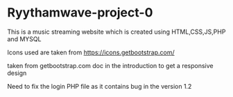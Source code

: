 # Ryythamwave-project-0

This is a music streaming website which is created using HTML,CSS,JS,PHP and MYSQL

Icons used are taken from https://icons.getbootstrap.com/

<meta name="viewport" content="width=device-width, initial-scale=1"> taken from getbootstrap.com doc in the introduction to get a responsive design

Need to fix the login PHP file as it contains bug in the version 1.2

